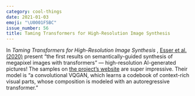 ```yaml
---
category: cool-things
date: 2021-01-03
emoji: "\U0001F5BC"
issue_number: 56
title: Taming Transformers for High-Resolution Image Synthesis
---
```


In _Taming Transformers for High-Resolution Image Synthesis_ , [Esser et al.
(2020)](https://arxiv.org/abs/2012.09841?utm_campaign=Dynamically%20Typed&utm_medium=email&utm_source=Revue%20newsletter) present “the first results on semantically-guided synthesis of megapixel images with transformers” — high-resolution AI-generated pictures!
The samples on [the project’s website](https://compvis.github.io/taming-transformers/?utm_campaign=Dynamically%20Typed&utm_medium=email&utm_source=Revue%20newsletter) are super impressive.
Their model is “a convolutional VQGAN, which learns a codebook of context-rich visual parts, whose composition is modeled with an autoregressive transformer.”